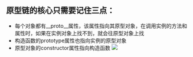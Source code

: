 ## 原型链的核心只需要记住三点：

* 每个对象都有__proto__属性，该属性指向其原型对象，在调用实例的方法和属性时，如果在实例对象上找不到，就会往原型对象上找
* 构造函数的prototype属性也指向实例的原型对象
* 原型对象的constructor属性指向构造函数
![](https://user-gold-cdn.xitu.io/2020/4/4/17144d68b7d0eea1?imageView2/0/w/1280/h/960/format/webp/ignore-error/1)

